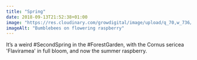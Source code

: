 ```yaml
---
title: "Spring"
date: 2018-09-13T21:52:38+01:00
image: "https://res.cloudinary.com/growdigital/image/upload/q_70,w_736/v1544352236/bumblebee-43943340054.jpg"
imageAlt: "Bumblebees on flowering raspberry"
---
```


It’s a weird #SecondSpring in the #ForestGarden, with the Cornus sericea 'Flaviramea' in full bloom, and now the summer raspberry.
